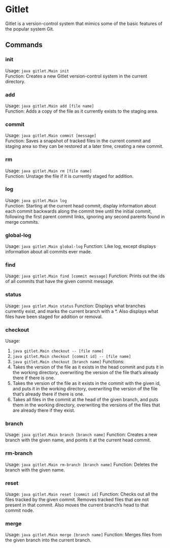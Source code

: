 # Gitlet
Gitlet is a version-control system that mimics some of the basic features of the popular system Git.

## Commands
### init 
Usage: `java gitlet.Main init`  
Function: Creates a new Gitlet version-control system in the current directory.

### add
Usage: `java gitlet.Main add [file name]`  
Function: Adds a copy of the file as it currently exists to the staging area.

### commit
Usage: `java gitlet.Main commit [message]`  
Function: Saves a snapshot of tracked files in the current commit and staging area so they can be restored at a later time, creating a new commit.

### rm
Usage: `java gitlet.Main rm [file name]`  
Function: Unstage the file if it is currently staged for addition.

### log
Usage: `java gitlet.Main log`  
Function: Starting at the current head commit, display information about each commit backwards along the commit tree until the initial commit, following the first parent commit links, ignoring any second parents found in merge commits.

### global-log
Usage: `java gitlet.Main global-log`
Function: Like log, except displays information about all commits ever made.

### find
Usage: `java gitlet.Main find [commit message]`
Function: Prints out the ids of all commits that have the given commit message.

### status
Usage: `java gitlet.Main status`
Function: Displays what branches currently exist, and marks the current branch with a *. Also displays what files have been staged for addition or removal.

### checkout
Usage:
1. `java gitlet.Main checkout -- [file name]`
2. `java gitlet.Main checkout [commit id] -- [file name]`
3. `java gitlet.Main checkout [branch name]`
Functions: 
1. Takes the version of the file as it exists in the head commit and puts it in the working directory, overwriting the version of the file that’s already there if there is one.
2. Takes the version of the file as it exists in the commit with the given id, and puts it in the working directory, overwriting the version of the file that’s already there if there is one.
3. Takes all files in the commit at the head of the given branch, and puts them in the working directory, overwriting the versions of the files that are already there if they exist. 


### branch
Usage: `java gitlet.Main branch [branch name]`
Function: Creates a new branch with the given name, and points it at the current head commit.

### rm-branch
Usage: `java gitlet.Main rm-branch [branch name]`
Function: Deletes the branch with the given name.

### reset
Usage: `java gitlet.Main reset [commit id]`
Function: Checks out all the files tracked by the given commit. Removes tracked files that are not present in that commit. Also moves the current branch’s head to that commit node.

### merge
Usage: `java gitlet.Main merge [branch name]`
Function: Merges files from the given branch into the current branch.

